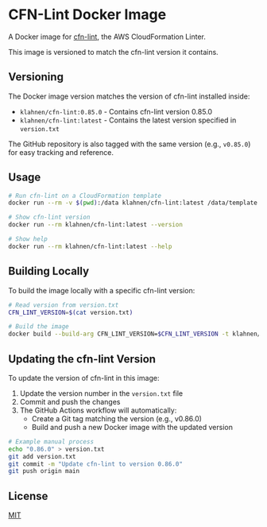 # CFN-Lint Docker Image

A Docker image for [cfn-lint](https://github.com/aws-cloudformation/cfn-lint), the AWS CloudFormation Linter.

This image is versioned to match the cfn-lint version it contains.

## Versioning

The Docker image version matches the version of cfn-lint installed inside:

- `klahnen/cfn-lint:0.85.0` - Contains cfn-lint version 0.85.0
- `klahnen/cfn-lint:latest` - Contains the latest version specified in `version.txt`

The GitHub repository is also tagged with the same version (e.g., `v0.85.0`) for easy tracking and reference.

## Usage

```bash
# Run cfn-lint on a CloudFormation template
docker run --rm -v $(pwd):/data klahnen/cfn-lint:latest /data/template.yaml

# Show cfn-lint version
docker run --rm klahnen/cfn-lint:latest --version

# Show help
docker run --rm klahnen/cfn-lint:latest --help
```

## Building Locally

To build the image locally with a specific cfn-lint version:

```bash
# Read version from version.txt
CFN_LINT_VERSION=$(cat version.txt)

# Build the image
docker build --build-arg CFN_LINT_VERSION=$CFN_LINT_VERSION -t klahnen/cfn-lint:$CFN_LINT_VERSION .
```

## Updating the cfn-lint Version

To update the version of cfn-lint in this image:

1. Update the version number in the `version.txt` file
2. Commit and push the changes
3. The GitHub Actions workflow will automatically:
   - Create a Git tag matching the version (e.g., v0.86.0)
   - Build and push a new Docker image with the updated version

```bash
# Example manual process
echo "0.86.0" > version.txt
git add version.txt
git commit -m "Update cfn-lint to version 0.86.0"
git push origin main
```

## License

[MIT](LICENSE)
